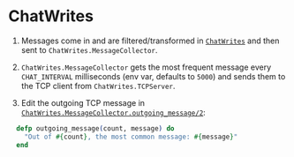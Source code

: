 # ChatWrites

1. Messages come in and are filtered/transformed in [`ChatWrites`](./lib/chat_writes.ex) and then sent to `ChatWrites.MessageCollector`.

2. `ChatWrites.MessageCollector` gets the most frequent message every `CHAT_INTERVAL` milliseconds (env var, defaults to `5000`) and sends them to the TCP client from `ChatWrites.TCPServer`.

3. Edit the outgoing TCP message in [`ChatWrites.MessageCollector.outgoing_message/2`](./lib/message_collector.ex#L73-L75):

```elixir
  defp outgoing_message(count, message) do
    "Out of #{count}, the most common message: #{message}"
  end
```
